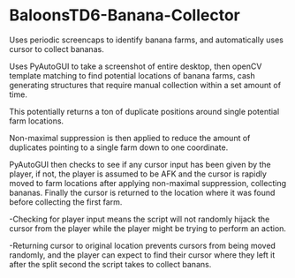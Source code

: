 # BaloonsTD6-Banana-Collector
Uses periodic screencaps to identify banana farms, and automatically uses cursor to collect bananas.

Uses PyAutoGUI to take a screenshot of entire desktop, then openCV template matching to find potential locations of banana farms,
cash generating structures that require manual collection within a set amount of time. 

This potentially returns a ton of duplicate positions around single potential farm locations.

Non-maximal suppression is then applied to reduce the amount of duplicates pointing to a single farm down to one coordinate.

PyAutoGUI then checks to see if any cursor input has been given by the player, if not, the player is assumed to be AFK and the cursor is
rapidly moved to farm locations after applying non-maximal suppression, collecting bananas. Finally the cursor is returned to the location
where it was found before collecting the first farm.

-Checking for player input means the script will not randomly hijack the cursor from the player while the player might be trying to perform
an action.

-Returning cursor to original location prevents cursors from being moved randomly, and the player can expect to find their cursor where they
left it after the split second the script takes to collect banans.
